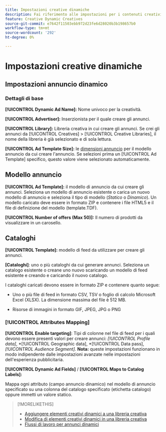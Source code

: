```yaml
---
title: Impostazioni creative dinamiche
description: Fai riferimento alle impostazioni per i contenuti creativi dinamici.
feature: Creative Dynamic Creatives
source-git-commit: e7642f11503ebb972d23fe6d28020b3b198657b0
workflow-type: tm+mt
source-wordcount: '292'
ht-degree: 0%

---
```


# Impostazioni creative dinamiche

<!-- add a description -->

<!-- This looks the same for me for either HTML5 type as of 9/24:

## Dynamic ad settings for static HTML5 ads {#dynamic-ad-settings-static-html5}

### Basic Details

**[!UICONTROL Advertiser]:** The advertiser for which to create the ads.

**[!UICONTROL Library]:** The creative library in which to create the ads.

**[!UICONTROL Dynamic Ad Name]:** A unique name for the creative.

**[!UICONTROL Ad Template Size]:** The ad dimensions for the ad template from which to create the ad. If you first select a specific [!UICONTROL Ad Template], then this value is automatically selected.

**[!UICONTROL Ad Template Type]:** The type of ad template from which to create the ad: *[!UICONTROL Static HTML5]* or *[!UICONTROL Dynamic HTML5]*.  If you first select a specific [!UICONTROL Ad Template], then this value is automatically selected.

**[!UICONTROL Ad Template]:** The ad template from which to create the ad.

**[!UICONTROL clickURL]:** A valid landing page URL to which users are redirected when they click the ad.

### [!UICONTROL Attributes Details]

-->

## Impostazioni annuncio dinamico<!-- for dynamic HTML5 ads {#dynamic-ad-settings-dynamic-html5}-->

<!-- add a description -->

### Dettagli di base

**[!UICONTROL Dynamic Ad Name]:** Nome univoco per la creatività.

**[!UICONTROL Advertiser]:** Inserzionista per il quale creare gli annunci.

**[!UICONTROL Library]:** Libreria creativa in cui creare gli annunci. Se crei gli annunci da [!UICONTROL Creatives] > [!UICONTROL Creative Libraries], il nome della libreria è già selezionato e di sola lettura.

**[!UICONTROL Ad Template Size]:** le [dimensioni annuncio](/help/creative/creative-libraries/creative-sizes.md) per il modello annuncio da cui creare l&#39;annuncio. Se selezioni prima un [!UICONTROL Ad Template] specifico, questo valore viene selezionato automaticamente.

## Modello annuncio

**[!UICONTROL Ad Template]:** il modello di annuncio da cui creare gli annunci. Seleziona un modello di annuncio esistente o carica un nuovo modello di annuncio e seleziona il tipo di modello (*Statico* o *Dinamico*). Un modello caricato deve essere in formato ZIP e contenere i file HTML5 e il file di definizione del modello (template.TDF). <!-- Need to add more specs for that -->

**[!UICONTROL Number of offers (Max 50)]:** Il numero di prodotti da visualizzare in un carosello.

## Cataloghi

**[!UICONTROL Template]:** modello di feed da utilizzare per creare gli annunci.

**\[Cataloghi\]**: uno o più cataloghi da cui generare annunci. Seleziona un catalogo esistente o creane uno nuovo scaricando un modello di feed esistente e creando e caricando il nuovo catalogo.

I cataloghi caricati devono essere in formato ZIP e contenere quanto segue:

* Uno o più file di feed in formato CSV, TSV o foglio di calcolo Microsoft Excel (XLSX). La dimensione massima del file è 512 MB.<!-- Need to add more specs for the feed files -->

* Risorse di immagini in formato GIF, JPEG, JPG o PNG

### [!UICONTROL Attributes Mapping]

**[!UICONTROL Enable targeting]**: <!-- "targeting options/filters," but I don't think this means user targeting since that is set in the experience/ad on DSP -->Tipi di colonne nel file di feed per i quali devono essere presenti valori per creare annunci: *[!UICONTROL Profile data]*, *[!UICONTROL Geographic data], *[!UICONTROL Data pass], *[!UICONTROL Audience Segment]*.  **Nota:** queste impostazioni funzionano in modo indipendente dalle impostazioni avanzate nelle impostazioni dell&#39;esperienza pubblicitaria.<!-- Clarify what qualifies for each, and explain more -->

**[!UICONTROL Dynamic Ad Fields]** / **[!UICONTROL Maps to Catalog Labels]:**

Mappa ogni attributo (campo annuncio dinamico) nel modello di annuncio specificato su una colonna del catalogo specificato (etichetta catalogo) oppure immetti un valore statico.

>[!MORELIKETHIS]
>
>* [Aggiungere elementi creativi dinamici a una libreria creativa](creative-add-dynamic.md)
>* [Modifica di elementi creativi dinamici in una libreria creativa](creative-edit-dynamic.md)
>* [Flussi di lavoro per annunci dinamici](/help/creative/introduction/workflow-dynamic-ads.md)
